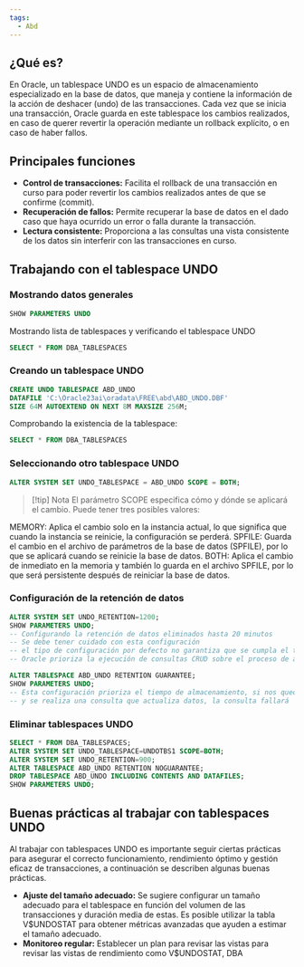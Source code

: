 ```yaml
---
tags:
  - Abd
---
```

## ¿Qué es?

En Oracle, un tablespace UNDO es un espacio  de almacenamiento especializado en la base de datos, que maneja y contiene la información de la acción de deshacer (undo) de las transacciones.
Cada vez que se inicia una transacción, Oracle guarda en este tablespace los cambios realizados, en caso de querer revertir la operación mediante un rollback explícito, o en caso de haber fallos.

## Principales funciones

- **Control de transacciones:** Facilita el rollback de una transacción en curso para poder revertir los cambios realizados antes de que se confirme (commit).
- **Recuperación de fallos:** Permite recuperar la base de datos en el dado caso que haya ocurrido un error o falla durante la transacción.
- **Lectura consistente:** Proporciona a las consultas una vista consistente de los datos sin interferir con las transacciones en curso.

## Trabajando con el tablespace UNDO

### Mostrando datos generales

```sql
SHOW PARAMETERS UNDO
```

Mostrando lista de tablespaces y verificando el tablespace UNDO
```sql
SELECT * FROM DBA_TABLESPACES
```

### Creando un tablespace UNDO

```sql
CREATE UNDO TABLESPACE ABD_UNDO 
DATAFILE 'C:\Oracle23ai\oradata\FREE\abd\ABD_UNDO.DBF'
SIZE 64M AUTOEXTEND ON NEXT 8M MAXSIZE 256M;
```

Comprobando la existencia de la tablespace:
```sql
SELECT * FROM DBA_TABLESPACES
```

### Seleccionando otro tablespace UNDO

```sql
ALTER SYSTEM SET UNDO_TABLESPACE = ABD_UNDO SCOPE = BOTH;
```

> [!tip] Nota
>El parámetro SCOPE especifica cómo y dónde se aplicará el cambio. Puede tener tres posibles valores:
>
MEMORY: Aplica el cambio solo en la instancia actual, lo que significa que cuando la instancia se reinicie, la configuración se perderá.
SPFILE: Guarda el cambio en el archivo de parámetros de la base de datos (SPFILE), por lo que se aplicará cuando se reinicie la base de datos.
BOTH: Aplica el cambio de inmediato en la memoria y también lo guarda en el archivo SPFILE, por lo que será persistente después de reiniciar la base de datos.

### Configuración de la retención de datos

```sql
ALTER SYSTEM SET UNDO_RETENTION=1200;
SHOW PARAMETERS UNDO;
-- Configurando la retención de datos eliminados hasta 20 minutos
-- Se debe tener cuidado con esta configuración 
-- el tipo de configuración por defecto no garantiza que se cumpla el tiempo porque
-- Oracle prioriza la ejecución de consultas CRUD sobre el proceso de almacenamiento UNDO

ALTER TABLESPACE ABD_UNDO RETENTION GUARANTEE; 
SHOW PARAMETERS UNDO;
-- Esta configuración prioriza el tiempo de almacenamiento, si nos quedamos sin espacio
-- y se realiza una consulta que actualiza datos, la consulta fallará
```

### Eliminar tablespaces UNDO

```sql
SELECT * FROM DBA_TABLESPACES;
ALTER SYSTEM SET UNDO_TABLESPACE=UNDOTBS1 SCOPE=BOTH;
ALTER SYSTEM SET UNDO_RETENTION=900;
ALTER TABLESPACE ABD_UNDO RETENTION NOGUARANTEE; 
DROP TABLESPACE ABD_UNDO INCLUDING CONTENTS AND DATAFILES;
SHOW PARAMETERS UNDO;
```

## Buenas prácticas al trabajar con tablespaces UNDO

Al trabajar con tablespaces UNDO es importante seguir ciertas prácticas para asegurar el correcto funcionamiento, rendimiento óptimo y gestión eficaz de transacciones, a continuación se describen algunas buenas prácticas.

- **Ajuste del tamaño adecuado:** Se sugiere configurar un tamaño adecuado para el tablespace en función del volumen de las transacciones y duración media de estas. Es posible utilizar la tabla V$UNDOSTAT para obtener métricas avanzadas que ayuden a estimar el tamaño adecuado.
- **Monitoreo regular:** Establecer un plan para revisar las vistas para revisar las vistas de rendimiento como V$UNDOSTAT, DBA
